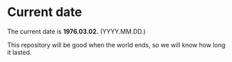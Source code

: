 # Current date

The current date is **1976.03.02.** (YYYY.MM.DD.)

This repository will be good when the world ends, so we will know how long it lasted.